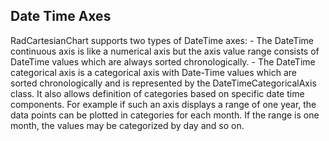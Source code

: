 ## Date Time Axes
RadCartesianChart supports two types of DateTime axes:
	- The DateTime continuous axis is like a numerical axis but the axis value range consists of DateTime values which are always sorted chronologically.
	- The DateTime categorical axis is a categorical axis with Date-Time values which are sorted chronologically and is represented by the DateTimeCategoricalAxis class. It also allows definition of categories based on specific date time components. For example if such an axis displays a range of one year, the data points can be plotted in categories for each month. If the range is one month, the values may be categorized by day and so on.

[//]: <keywords: lineseries, datetimecategoricalaxis, datetimecontinuousaxis> 